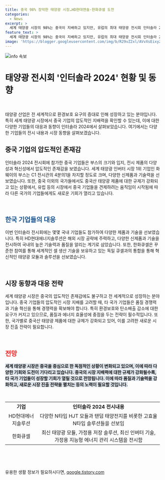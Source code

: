 ```yaml
---
title: 중국 98% 장악한 태양광 시장…HD현대엔솔·한화큐셀 도전
categories:
  - News
excerpt: >
  세계 태양광 시장의 98%는 중국이 지배하고 있지만, 유럽의 최대 태양광 전시회 인터솔라 2024에서는 중국 기업들 외에도 국내 기업들이 활약하며 주목을 받았다. 중국 기업들이 선보인 부스는 압도적이었고, 세계 태양광 시장은 2026년까지 3337억달러로 성장할 것으로 예측된다. 미국과 유럽에서 중국산 태양광을 견제하는 움직임이 시작되면서 다른 국가들에도 기회가 열릴 것으로 보인다. 또한, 국내 기업들도 글로벌 시장을 공략하기 위해 노력하고 있으며, 환경보호와 저렴한 전기 생산 비용에 대한 요구가 높아지는 가운데 글로벌 시장에서 경쟁력을 갖추고 있다.
feature_text: >
  세계 태양광 시장의 98%는 중국이 지배하고 있지만, 유럽의 최대 태양광 전시회 인터솔라 2024에서는 중국 기업들 외에도 국내 기업들이 활약하며 주목을 받았다. 중국 기업들이 선보인 부스는 압도적이었고, 세계 태양광 시장은 2026년까지 3337억달러로 성장할 것으로 예측된다. 미국과 유럽에서 중국산 태양광을 견제하는 움직임이 시작되면서 다른 국가들에도 기회가 열릴 것으로 보인다. 또한, 국내 기업들도 글로벌 시장을 공략하기 위해 노력하고 있으며, 환경보호와 저렴한 전기 생산 비용에 대한 요구가 높아지는 가운데 글로벌 시장에서 경쟁력을 갖추고 있다.
image: 'https://blogger.googleusercontent.com/img/b/R29vZ2xl/AVvXsEixyZcFfHzMRdzZMjFBmAUKJYCLCGyLL1o632UiGVXcaFdKo_bkvkuCioo0uUKlGfBVcT3P84aROyZIXSBEx3Aw5nCQ3pTgDom1WDC4m8eifvWiAmWEEVb4x6G_l8C0QH225ldMjyaFvpxGEBGNO37VmDTDMHGhJPq73UglMfDca1-0aw/s1600/blogspot.png'
---
```


<p><img src="https://blogger.googleusercontent.com/img/b/R29vZ2xl/AVvXsEixyZcFfHzMRdzZMjFBmAUKJYCLCGyLL1o632UiGVXcaFdKo_bkvkuCioo0uUKlGfBVcT3P84aROyZIXSBEx3Aw5nCQ3pTgDom1WDC4m8eifvWiAmWEEVb4x6G_l8C0QH225ldMjyaFvpxGEBGNO37VmDTDMHGhJPq73UglMfDca1-0aw/s1600/blogspot.png" alt="info 속보" /></p>

<h1>태양광 전시회 '인터솔라 2024' 현황 및 동향</h1>

<p data-ke-size="size16">&nbsp;</p>

<p>태양광 산업은 전 세계적으로 환경보호 요구의 증대로 인해 성장하고 있는 분야입니다. 특히 세계 태양광 시장에서 중국 기업의 압도적인 지배력을 확인할 수 있는데, 이에 대한 다양한 기업들의 대응과 동향이 인터솔라 2024에서 살펴보았습니다. 여기에서는 다양한 기업들의 전시 내용과 시장 동향을 살펴보겠습니다.</p>

<h2 data-ke-size="size26">중국 기업의 압도적인 존재감</h2>

<p>인터솔라 2024 전시회에 참가한 중국 기업들은 부스의 크기와 입지, 전시 제품의 다양성과 혁신성에서 압도적인 존재감을 보였습니다. 세계 태양광 인버터 시장 1위 기업인 화웨이의 부스는 C1 전시관의 4분의1을 차지할 정도로 크며, 다양한 신제품과 기술력을 선보였습니다. 또한, 중국 이외의 국가들에서도 중국산 태양광 제품에 대한 규제가 강화되고 있는 상황에서, 유럽 등의 시장에서 중국 기업들을 견제하려는 움직임이 시작됨에 따라 다른 국가의 기업들에게도 새로운 기회가 열리고 있습니다.</p>

<p data-ke-size="size16">&nbsp;</p>

<h2 data-ke-size="size26"><span style="color: #1a5490;">한국 기업들의 대응</span></h2>

<p>이번 인터솔라 전시회에는 몇몇 국내 기업들도 참가하여 다양한 제품과 기술을 선보였습니다. 특히 HD현대에너지솔루션은 해외 시장 공략에 주력하고, 다양한 신제품과 기술을 전시하여 국내의 높은 기술력과 품질을 알리는 계기로 삼았습니다. 또한, 한화큐셀은 꾸준한 참여를 통해 세계적인 셀 생산 기술을 보유하고 있는 독일 큐셀과의 통합을 통해 혁신적인 태양광 모듈과 솔루션을 선보였습니다.</p>

<p data-ke-size="size16">&nbsp;</p>

<h2 data-ke-size="size26">시장 동향과 대응 전략</h2>

<p>세계 태양광 시장은 중국의 압도적인 존재감에도 불구하고 전 세계적으로 성장하는 분야입니다. 중국 기업들의 압도적인 시장 지배를 고려할 때, 타 국가 기업들은 품질 경쟁력과 기술 혁신을 통해 경쟁력을 확보해야 합니다. 특히 환경보호와 탄소배출 감소에 대한 요구가 커지고 있으므로, 품질과 에너지 효율성에 중점을 두는 전략이 필수적입니다. 또한, 국가별로 중국산 태양광 제품에 대한 규제가 강화되고 있어, 이를 고려한 새로운 시장 진출 전략이 필요합니다.</p>

<p data-ke-size="size16">&nbsp;</p>

<h2 data-ke-size="size26"><b><span style="color: #ee2323;">전망</span></b></h2>

<p><b><span style="background-color: #21538527;">세계 태양광 시장은 중국을 중심으로 한 독점적인 상황이 변화되고 있으며, 이에 따라 다양한 기회와 도전이 기다리고 있습니다. 중국의 시장 지배력에 대한 규제가 강화될수록, 타 국가 기업들이 성장할 기회가 열릴 것으로 전망됩니다. 이에 따라 품질과 기술력을 강화하고, 새로운 시장 진출 전략을 펼치는 등의 노력이 필요할 것입니다.</span></b></p>

<p data-ke-size="size16">&nbsp;</p>

<table>
    <tbody>
        <tr>
            <td style="text-align: center; height: 17px;"><b>기업</b></td>
            <td style="text-align: center; height: 17px;"><b>인터솔라 2024 전시내용</b></td>
        </tr>
        <tr>
            <td style="text-align: center; height: 17px;">HD현대에너지솔루션</td>
            <td style="text-align: center; height: 17px;">다양한 N타입 HJT 모듈과 탠덤 태양전지를 비롯한 고효율 N타입 솔루션들을 선보임</td>
        </tr>
        <tr>
            <td style="text-align: center; height: 17px;">한화큐셀</td>
            <td style="text-align: center; height: 17px;">최신 태양광 모듈, 가정용 저장 솔루션, 최신 인버터 기술, 가정용 지능형 에너지 관리 시스템을 전시함</td>
        </tr>
    </tbody>
</table>

<p>&nbsp;</p>

<p>&nbsp;</p>
유용한 생활 정보가 필요하시다면, <a href="https://qoogle.tistory.com" rel="dofollow">qoogle.tistory.com</a>


